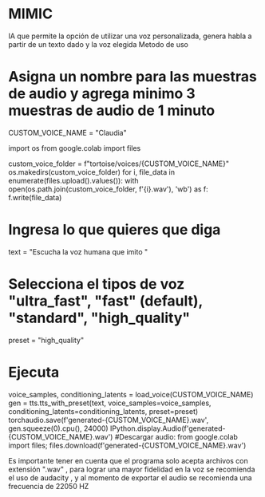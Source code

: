 # MIMIC
IA que permite la opción de utilizar una voz personalizada, genera habla a partir de un texto dado y la voz elegida
Metodo de uso 
# Asigna un nombre para las muestras de audio y agrega minimo 3 muestras de audio de 1 minuto
CUSTOM_VOICE_NAME = "Claudia"

import os
from google.colab import files

custom_voice_folder = f"tortoise/voices/{CUSTOM_VOICE_NAME}"
os.makedirs(custom_voice_folder)
for i, file_data in enumerate(files.upload().values()):
  with open(os.path.join(custom_voice_folder, f'{i}.wav'), 'wb') as f:
    f.write(file_data)

 # Ingresa lo que quieres que diga
text = "Escucha la voz humana que imito "

# Selecciona el  tipos de voz "ultra_fast", "fast" (default), "standard", "high_quality"
preset = "high_quality"

# Ejecuta 
voice_samples, conditioning_latents = load_voice(CUSTOM_VOICE_NAME)
gen = tts.tts_with_preset(text, voice_samples=voice_samples, conditioning_latents=conditioning_latents,
                          preset=preset)
torchaudio.save(f'generated-{CUSTOM_VOICE_NAME}.wav', gen.squeeze(0).cpu(), 24000)
IPython.display.Audio(f'generated-{CUSTOM_VOICE_NAME}.wav')
#Descargar audio:
from google.colab import files; files.download(f'generated-{CUSTOM_VOICE_NAME}.wav')


Es importante tener en cuenta que el programa solo acepta archivos con extensión ".wav" , para lograr una mayor fidelidad en la voz se recomienda el uso de audacity , y al momento de exportar el audio se recomienda una frecuencia de 22050 HZ 
